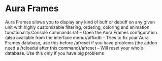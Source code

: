 # Aura Frames

Aura Frames allows you to display any kind of buff or debuff on any given unit with highly customizable filtering, ordering, coloring and animation functionality.Console commands:/af – Open the Aura Frames configuration (also available from the interface menu)/affixdb – Tries to fix your Aura Frames database, use this before /afreset if you have problems (the addon need a /reloadui after this command)/afreset – Will reset your whole database. Use this only if you have big problems
